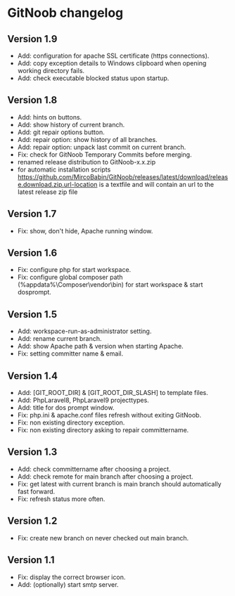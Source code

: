 # GitNoob changelog

## Version 1.9
* Add: configuration for apache SSL certificate (https connections).
* Add: copy exception details to Windows clipboard when opening working directory fails.
* Add: check executable blocked status upon startup.

## Version 1.8
* Add: hints on buttons.
* Add: show history of current branch.
* Add: git repair options button.
* Add: repair option: show history of all branches.
* Add: repair option: unpack last commit on current branch.
* Fix: check for GitNoob Temporary Commits before merging.
* renamed release distribution to GitNoob-x.x.zip
* for automatic installation scripts https://github.com/MircoBabin/GitNoob/releases/latest/download/release.download.zip.url-location is a textfile and will contain an url to the latest release zip file

## Version 1.7
* Fix: show, don't hide, Apache running window.

## Version 1.6
* Fix: configure php for start workspace.
* Fix: configure global composer path (%appdata%\Composer\vendor\bin) for start workspace & start dosprompt.

## Version 1.5
* Add: workspace-run-as-administrator setting.
* Add: rename current branch.
* Add: show Apache path & version when starting Apache.
* Fix: setting committer name & email.

## Version 1.4
* Add: [GIT_ROOT_DIR] & [GIT_ROOT_DIR_SLASH] to template files.
* Add: PhpLaravel8, PhpLaravel9 projecttypes.
* Add: title for dos prompt window.
* Fix: php.ini & apache.conf files refresh without exiting GitNoob.
* Fix: non existing directory exception.
* Fix: non existing directory asking to repair committername.

## Version 1.3

* Add: check committername after choosing a project.
* Add: check remote for main branch after choosing a project.
* Fix: get latest with current branch is main branch should automatically fast forward.
* Fix: refresh status more often.

## Version 1.2

* Fix: create new branch on never checked out main branch.

## Version 1.1

* Fix: display the correct browser icon.
* Add: (optionally) start smtp server.
